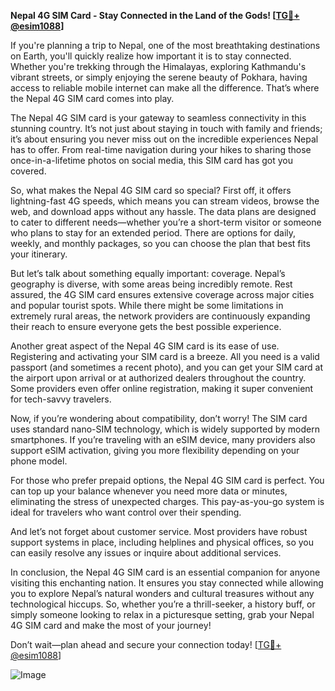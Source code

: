 **Nepal 4G SIM Card - Stay Connected in the Land of the Gods! [[TG💪+ @esim1088](https://t.me/s/esim1088)]**

If you're planning a trip to Nepal, one of the most breathtaking destinations on Earth, you'll quickly realize how important it is to stay connected. Whether you're trekking through the Himalayas, exploring Kathmandu's vibrant streets, or simply enjoying the serene beauty of Pokhara, having access to reliable mobile internet can make all the difference. That’s where the Nepal 4G SIM card comes into play.

The Nepal 4G SIM card is your gateway to seamless connectivity in this stunning country. It’s not just about staying in touch with family and friends; it’s about ensuring you never miss out on the incredible experiences Nepal has to offer. From real-time navigation during your hikes to sharing those once-in-a-lifetime photos on social media, this SIM card has got you covered.

So, what makes the Nepal 4G SIM card so special? First off, it offers lightning-fast 4G speeds, which means you can stream videos, browse the web, and download apps without any hassle. The data plans are designed to cater to different needs—whether you’re a short-term visitor or someone who plans to stay for an extended period. There are options for daily, weekly, and monthly packages, so you can choose the plan that best fits your itinerary.

But let’s talk about something equally important: coverage. Nepal’s geography is diverse, with some areas being incredibly remote. Rest assured, the 4G SIM card ensures extensive coverage across major cities and popular tourist spots. While there might be some limitations in extremely rural areas, the network providers are continuously expanding their reach to ensure everyone gets the best possible experience.

Another great aspect of the Nepal 4G SIM card is its ease of use. Registering and activating your SIM card is a breeze. All you need is a valid passport (and sometimes a recent photo), and you can get your SIM card at the airport upon arrival or at authorized dealers throughout the country. Some providers even offer online registration, making it super convenient for tech-savvy travelers.

Now, if you’re wondering about compatibility, don’t worry! The SIM card uses standard nano-SIM technology, which is widely supported by modern smartphones. If you’re traveling with an eSIM device, many providers also support eSIM activation, giving you more flexibility depending on your phone model.

For those who prefer prepaid options, the Nepal 4G SIM card is perfect. You can top up your balance whenever you need more data or minutes, eliminating the stress of unexpected charges. This pay-as-you-go system is ideal for travelers who want control over their spending.

And let’s not forget about customer service. Most providers have robust support systems in place, including helplines and physical offices, so you can easily resolve any issues or inquire about additional services.

In conclusion, the Nepal 4G SIM card is an essential companion for anyone visiting this enchanting nation. It ensures you stay connected while allowing you to explore Nepal’s natural wonders and cultural treasures without any technological hiccups. So, whether you’re a thrill-seeker, a history buff, or simply someone looking to relax in a picturesque setting, grab your Nepal 4G SIM card and make the most of your journey!

Don’t wait—plan ahead and secure your connection today! [[TG💪+ @esim1088](https://t.me/s/esim1088)]

![Image](https://i.postimg.cc/Y0z9fWf4/image.png)